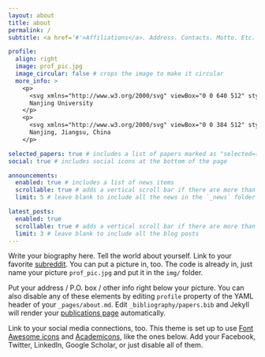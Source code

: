 ```yaml
---
layout: about
title: about
permalink: /
subtitle: <a href='#'>Affiliations</a>. Address. Contacts. Motto. Etc.

profile:
  align: right
  image: prof_pic.jpg
  image_circular: false # crops the image to make it circular
  more_info: >
    <p>
      <svg xmlns="http://www.w3.org/2000/svg" viewBox="0 0 640 512" style="height: 1em; vertical-align: middle;"><!--!Font Awesome Free 6.7.2 by @fontawesome - https://fontawesome.com License - https://fontawesome.com/license/free Copyright 2025 Fonticons, Inc.--><path d="M337.8 5.4C327-1.8 313-1.8 302.2 5.4L166.3 96 48 96C21.5 96 0 117.5 0 144L0 464c0 26.5 21.5 48 48 48l208 0 0-96c0-35.3 28.7-64 64-64s64 28.7 64 64l0 96 208 0c26.5 0 48-21.5 48-48l0-320c0-26.5-21.5-48-48-48L473.7 96 337.8 5.4zM96 192l32 0c8.8 0 16 7.2 16 16l0 64c0 8.8-7.2 16-16 16l-32 0c-8.8 0-16-7.2-16-16l0-64c0-8.8 7.2-16 16-16zm400 16c0-8.8 7.2-16 16-16l32 0c8.8 0 16 7.2 16 16l0 64c0 8.8-7.2 16-16 16l-32 0c-8.8 0-16-7.2-16-16l0-64zM96 320l32 0c8.8 0 16 7.2 16 16l0 64c0 8.8-7.2 16-16 16l-32 0c-8.8 0-16-7.2-16-16l0-64c0-8.8 7.2-16 16-16zm400 16c0-8.8 7.2-16 16-16l32 0c8.8 0 16 7.2 16 16l0 64c0 8.8-7.2 16-16 16l-32 0c-8.8 0-16-7.2-16-16l0-64zM232 176a88 88 0 1 1 176 0 88 88 0 1 1 -176 0zm88-48c-8.8 0-16 7.2-16 16l0 32c0 8.8 7.2 16 16 16l32 0c8.8 0 16-7.2 16-16s-7.2-16-16-16l-16 0 0-16c0-8.8-7.2-16-16-16z"/></svg>
      Nanjing University
    </p>
    <p>
      <svg xmlns="http://www.w3.org/2000/svg" viewBox="0 0 384 512" style="height: 1em; vertical-align: middle;"><!--!Font Awesome Free 6.7.2 by @fontawesome - https://fontawesome.com License - https://fontawesome.com/license/free Copyright 2025 Fonticons, Inc.--><path d="M215.7 499.2C267 435 384 279.4 384 192C384 86 298 0 192 0S0 86 0 192c0 87.4 117 243 168.3 307.2c12.3 15.3 35.1 15.3 47.4 0zM192 128a64 64 0 1 1 0 128 64 64 0 1 1 0-128z"/></svg>
      Nanjing, Jiangsu, China
    </p>

selected_papers: true # includes a list of papers marked as "selected={true}"
social: true # includes social icons at the bottom of the page

announcements:
  enabled: true # includes a list of news items
  scrollable: true # adds a vertical scroll bar if there are more than 3 news items
  limit: 5 # leave blank to include all the news in the `_news` folder

latest_posts:
  enabled: true
  scrollable: true # adds a vertical scroll bar if there are more than 3 new posts items
  limit: 3 # leave blank to include all the blog posts
---
```


Write your biography here. Tell the world about yourself. Link to your favorite [subreddit](http://reddit.com). You can put a picture in, too. The code is already in, just name your picture `prof_pic.jpg` and put it in the `img/` folder.

Put your address / P.O. box / other info right below your picture. You can also disable any of these elements by editing `profile` property of the YAML header of your `_pages/about.md`. Edit `_bibliography/papers.bib` and Jekyll will render your [publications page](/al-folio/publications/) automatically.

Link to your social media connections, too. This theme is set up to use [Font Awesome icons](https://fontawesome.com/) and [Academicons](https://jpswalsh.github.io/academicons/), like the ones below. Add your Facebook, Twitter, LinkedIn, Google Scholar, or just disable all of them.
